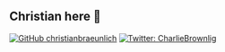 ## Christian here 👋

[![GitHub christianbraeunlich](https://img.shields.io/github/followers/christianbraeunlich?label=follow&style=social)](https://github.com/christianbraeunlich)
[![Twitter: CharlieBrownlig](https://img.shields.io/twitter/follow/CharlieBrownlig?style=social)](https://twitter.com/CharlieBrownlig)

<!-- BLOG-POST-LIST:START -->

<!-- BLOG-POST-LIST:END -->
